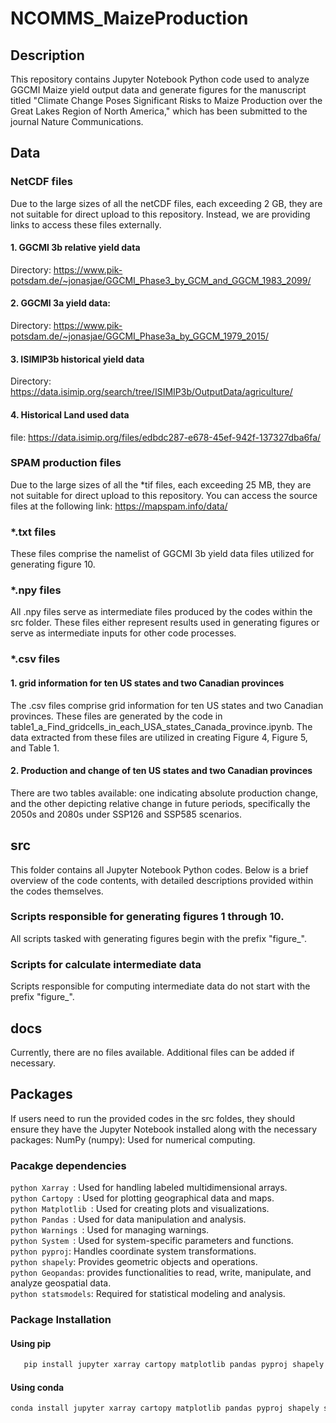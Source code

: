 # NCOMMS_MaizeProduction
## Description
This repository contains Jupyter Notebook Python code used to analyze GGCMI Maize yield output data and generate figures for the manuscript titled "Climate Change Poses Significant Risks to Maize Production over the Great Lakes Region of North America," which has been submitted to the journal Nature Communications.

## Data

### NetCDF files

Due to the large sizes of all the netCDF files, each exceeding 2 GB, they are not suitable for direct upload to this repository. Instead, we are providing links to access these files externally. 
#### 1. GGCMI 3b relative yield data

Directory: https://www.pik-potsdam.de/~jonasjae/GGCMI_Phase3_by_GCM_and_GGCM_1983_2099/
#### 2. GGCMI 3a yield data:

Directory: https://www.pik-potsdam.de/~jonasjae/GGCMI_Phase3a_by_GGCM_1979_2015/
#### 3. ISIMIP3b historical yield data

Directory: https://data.isimip.org/search/tree/ISIMIP3b/OutputData/agriculture/
#### 4. Historical Land used data

file: https://data.isimip.org/files/edbdc287-e678-45ef-942f-137327dba6fa/
### SPAM production files

Due to the large sizes of all the *tif files, each exceeding 25 MB, they are not suitable for direct upload to this repository. You can access the source files at the following link: https://mapspam.info/data/

### *.txt files

These files comprise the namelist of GGCMI 3b yield data files utilized for generating figure 10.

### *.npy files

All .npy files serve as intermediate files produced by the codes within the src folder. These files either represent results used in generating figures or serve as intermediate inputs for other code processes.

### *.csv files

#### 1. grid information for ten US states and two Canadian provinces
The .csv files comprise grid information for ten US states and two Canadian provinces. These files are generated by the code in table1_a_Find_gridcells_in_each_USA_states_Canada_province.ipynb. The data extracted from these files are utilized in creating Figure 4, Figure 5, and Table 1.

#### 2. Production and change of ten US states and two Canadian provinces

There are two tables available: one indicating absolute production change, and the other depicting relative change in future periods, specifically the 2050s and 2080s under SSP126 and SSP585 scenarios.

## src

This folder contains all Jupyter Notebook Python codes. Below is a brief overview of the code contents, with detailed descriptions provided within the codes themselves.
### Scripts responsible for generating figures 1 through 10.
All scripts tasked with generating figures begin with the prefix "figure_".

### Scripts for calculate intermediate data
Scripts responsible for computing intermediate data do not start with the prefix "figure_".

## docs
Currently, there are no files available. Additional files can be added if necessary.

## Packages 

If users need to run the provided codes in the src foldes, they should ensure they have the Jupyter Notebook installed along with the necessary packages: 
NumPy (numpy): Used for numerical computing.

### Pacakge dependencies

```python Xarray ```: Used for handling labeled multidimensional arrays.  
```python Cartopy ```: Used for plotting geographical data and maps.  
```python Matplotlib ```: Used for creating plots and visualizations.  
```python Pandas ```: Used for data manipulation and analysis.  
```python Warnings ```: Used for managing warnings.  
```python System ```: Used for system-specific parameters and functions.  
```python pyproj```: Handles coordinate system transformations.  
```python shapely```: Provides geometric objects and operations.  
```python Geopandas```: provides functionalities to read, write, manipulate, and analyze geospatial data.  
```python statsmodels```: Required for statistical modeling and analysis.  

### Package Installation 

#### Using pip

```python
   pip install jupyter xarray cartopy matplotlib pandas pyproj shapely statsmodels
```

#### Using conda

```python
conda install jupyter xarray cartopy matplotlib pandas pyproj shapely statsmodels
```


